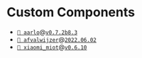# Custom Components

- [`📁 aarlo`](https://github.com/twrecked/hass-aarlo)@[`v0.7.2b8.3`](https://github.com/twrecked/hass-aarlo/releases/tag/v0.7.2b8.3)
- [`📁 afvalwijzer`](https://github.com/xirixiz/homeassistant-afvalwijzer)@[`2022.06.02`](https://github.com/xirixiz/homeassistant-afvalwijzer/releases/tag/2022.06.02)
- [`📁 xiaomi_miot`](https://github.com/al-one/hass-xiaomi-miot)@[`v0.6.10`](https://github.com/al-one/hass-xiaomi-miot/releases/tag/v0.6.10)
